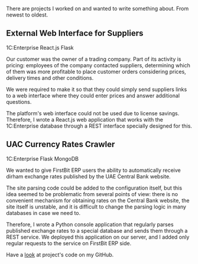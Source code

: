 ﻿There are projects I worked on and wanted to write something about. From newest to oldest.

## External Web Interface for Suppliers

<span class="f6 link br3 ph3 pv1 mb2 dib blue bg-lightest-blue">1C:Enterprise</span> <span class="f6 link br3 ph3 pv1 mb2 dib blue bg-lightest-blue">React.js</span> <span class="f6 link br3 ph3 pv1 mb2 dib blue bg-lightest-blue">Flask</span>

Our customer was the owner of a trading company. Part of its activity is pricing: employees of the company contacted suppliers, determining which of them was more profitable to place customer orders considering prices, delivery times and other conditions.

We were required to make it so that they could simply send suppliers links to a web interface where they could enter prices and answer additional questions.

The platform's web interface could not be used due to license savings. Therefore, I wrote a React.js web application that works with the 1C:Enterprise database through a REST interface specially designed for this.

## UAC Currency Rates Crawler

<span class="f6 link br3 ph3 pv1 mb2 dib blue bg-lightest-blue">1C:Enterprise</span> <span class="f6 link br3 ph3 pv1 mb2 dib blue bg-lightest-blue">Flask</span> <span class="f6 link br3 ph3 pv1 mb2 dib blue bg-lightest-blue">MongoDB</span>

We wanted to give FirstBit ERP users the ability to automatically receive dirham exchange rates published by the UAE Central Bank website.

The site parsing code could be added to the configuration itself, but this idea seemed to be problematic from several points of view: there is no convenient mechanism for obtaining rates on the Central Bank website, the site itself is unstable, and it is difficult to change the parsing logic in many databases in case we need to.

Therefore, I wrote a Python console application that regularly parses published exchange rates to a special database and sends them through a REST service. We deployed this application on our server, and I added only regular requests to the service on FirstBit ERP side.

Have a [look](https://github.com/vkostyanetsky/CurrencyRatesCrawler) at project's code on my GitHub.